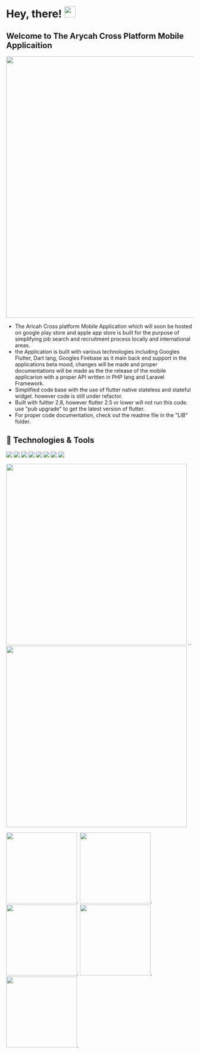 

# Hey, there! <img src="https://raw.githubusercontent.com/MartinHeinz/MartinHeinz/master/wave.gif" width="30px">
## Welcome to The Arycah Cross Platform Mobile Applicaition

<img src = "https://user-images.githubusercontent.com/68594765/163808937-26b089ec-59f9-4e2a-8983-fbe157649c2c.png" width = "700px"> 

- The Aricah Cross platform Mobile Application which will soon be hosted on google play store and apple app store is built for the purpose of simplifying job search and recruitment process locally and international areas. 
- the Application is built with various technologies including Googles Flutter, Dart lang, Googles Firebase as it main back end support in the applications beta mood, changes will be made and proper documentations will be made as the the release of the mobile applicarion with a proper API written in PHP lang and Laravel Framework.
- Simplified code base with the use of flutter native stateless and stateful widget. however code is still under refactor.
- Built with fultter 2.8, however flutter 2.5 or lower will not run this code. use "pub upgrade" to get the latest version of flutter.
- For proper code documentation, check out the readme file in the "LIB" folder.


## 🔧 Technologies & Tools
![](https://img.shields.io/badge/OS-macOS-informational?style=flat&logo=apple&logoColor=Grey&color=808080)
![](https://img.shields.io/badge/Editor-IntelliJIDEA-informational?style=flat&logo=intellij-idea&logoColor=cyan&color=000000)
![](https://img.shields.io/badge/Editor-Visual_Studio_Code-informational?style=flat&logo=visual%20studio%20code&logoColor=cyan&color=0078D4)
![](https://img.shields.io/badge/Editor-Xcode-informational?style=flat&logo=Xcode&logoColor=cyan&color=0078D4)
![](https://img.shields.io/badge/Editor-Android_Studio-informational?style=flat&logo=android-studio&logoColor=cyan&color=3DDC84)
![](https://img.shields.io/badge/Code-Dart-informational?style=flat&logo=Dart&logoColor=aqua&color=87ceeb)
![](https://img.shields.io/badge/Framework-Flutter-informational?style=flat&logo=flutter&logoColor=cyan&color=00FFFF)
![](https://img.shields.io/badge/Tools-firebase-informational?style=flat&logo=firebase&logoColor=Yellow&color=ffca28)

<!-- ## &#x1f4c8; GitHub Stats -->

<!-- ![Travis-ugo's GitHub stats](https://github-readme-stats.vercel.app/api?username=Travis-ugo&show_icons=true&theme=dark)
[![Top Langs](https://github-readme-stats.vercel.app/api/top-langs/?username=Travis-ugo&hide=python,Ruby,PowerShell&layout=compact&theme=dark)](https://github.com/Travis-ugo/Mobile_HR) -->

<img src = "https://user-images.githubusercontent.com/68594765/159682975-b3aed05b-77b1-42f5-80b6-891f2fa45824.jpg" width = "485px"> ..
<img src = "https://user-images.githubusercontent.com/68594765/159684434-2bb5fbab-857c-4d03-a766-825aa1b339e8.jpg" width = "485px">

<img src = "https://user-images.githubusercontent.com/68594765/159685682-2b90c618-d0da-4f3d-87db-532c112956e6.jpg" width = "190px">.
<img src = "https://user-images.githubusercontent.com/68594765/159685699-f7eb2e0c-4793-40ff-96e6-c94d5a2f8298.jpg" width = "190px">.
<img src = "https://user-images.githubusercontent.com/68594765/159685711-fd8ca624-cf4d-40c6-b867-0dc0f7782ef9.jpg" width = "190px">.
<img src = "https://user-images.githubusercontent.com/68594765/159685706-693092d8-22fc-4a81-a203-e34dba2dbe59.jpg" width = "190px">.
<img src = "https://user-images.githubusercontent.com/68594765/159685717-87dd28dd-bc14-42f1-a2e0-de09c4bca7ea.jpg" width = "190px">.



